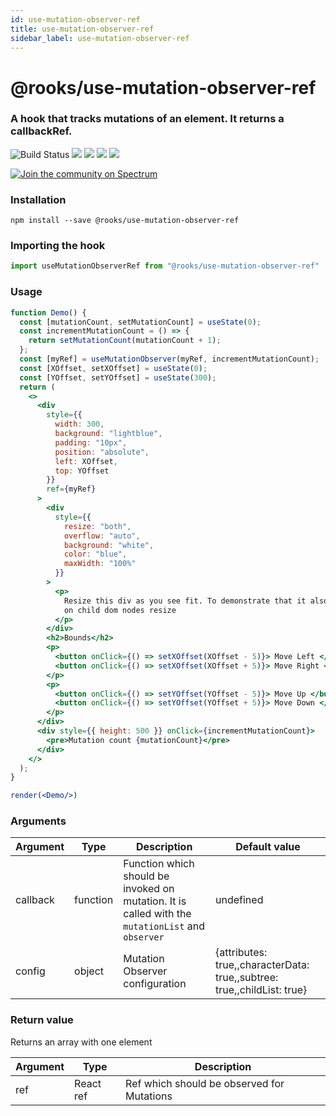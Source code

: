 ```yaml
---
id: use-mutation-observer-ref
title: use-mutation-observer-ref
sidebar_label: use-mutation-observer-ref
---
```


# @rooks/use-mutation-observer-ref

### A hook that tracks mutations of an element. It returns a callbackRef.

![Build Status](https://github.com/imbhargav5/rooks/workflows/Node%20CI/badge.svg) ![](https://img.shields.io/npm/v/@rooks/use-mutation-observer-ref/latest.svg) ![](https://img.shields.io/npm/l/@rooks/use-mutation-observer-ref.svg) ![](https://img.shields.io/bundlephobia/min/@rooks/use-mutation-observer-ref.svg) ![](https://img.shields.io/david/imbhargav5/rooks.svg?path=packages%2Fmutation-observer-ref)

<a href="https://spectrum.chat/rooks"><img src="https://withspectrum.github.io/badge/badge.svg" alt="Join the community on Spectrum"/></a>

### Installation

```
npm install --save @rooks/use-mutation-observer-ref
```

### Importing the hook

```javascript
import useMutationObserverRef from "@rooks/use-mutation-observer-ref"
```

### Usage

```jsx
function Demo() {
  const [mutationCount, setMutationCount] = useState(0);
  const incrementMutationCount = () => {
    return setMutationCount(mutationCount + 1);
  };
  const [myRef] = useMutationObserver(myRef, incrementMutationCount);
  const [XOffset, setXOffset] = useState(0);
  const [YOffset, setYOffset] = useState(300);
  return (
    <>
      <div
        style={{
          width: 300,
          background: "lightblue",
          padding: "10px",
          position: "absolute",
          left: XOffset,
          top: YOffset
        }}
        ref={myRef}
      >
        <div
          style={{
            resize: "both",
            overflow: "auto",
            background: "white",
            color: "blue",
            maxWidth: "100%"
          }}
        >
          <p>
            Resize this div as you see fit. To demonstrate that it also updates
            on child dom nodes resize
          </p>
        </div>
        <h2>Bounds</h2>
        <p>
          <button onClick={() => setXOffset(XOffset - 5)}> Move Left </button>
          <button onClick={() => setXOffset(XOffset + 5)}> Move Right </button>
        </p>
        <p>
          <button onClick={() => setYOffset(YOffset - 5)}> Move Up </button>
          <button onClick={() => setYOffset(YOffset + 5)}> Move Down </button>
        </p>
      </div>
      <div style={{ height: 500 }} onClick={incrementMutationCount}>
        <pre>Mutation count {mutationCount}</pre>
      </div>
    </>
  );
}

render(<Demo/>)
```

### Arguments

| Argument | Type     | Description                                                                                       | Default value                                                           |
| -------- | -------- | ------------------------------------------------------------------------------------------------- | ----------------------------------------------------------------------- |
| callback | function | Function which should be invoked on mutation. It is called with the `mutationList` and `observer` | undefined                                                               |
| config   | object   | Mutation Observer configuration                                                                   | {attributes: true,,characterData: true,,subtree: true,,childList: true} |
### Return value

Returns an array with one element

| Argument | Type      | Description                                |
| -------- | --------- | ------------------------------------------ |
| ref      | React ref | Ref which should be observed for Mutations |



    